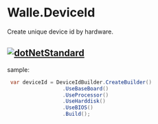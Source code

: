 # Walle.DeviceId

Create unique device id by hardware.

[![dotNetStandard](https://github.com/walle-work/Walle.DeviceId/actions/workflows/NetStandard.yml/badge.svg)](https://github.com/walle-work/Walle.DeviceId/actions/workflows/NetStandard.yml)
---

sample:

```csharp
 var deviceId = DeviceIdBuilder.CreateBuilder()
                  .UseBaseBoard()
                  .UseProcessor()
                  .UseHarddisk()
                  .UseBIOS()
                  .Build();
```

